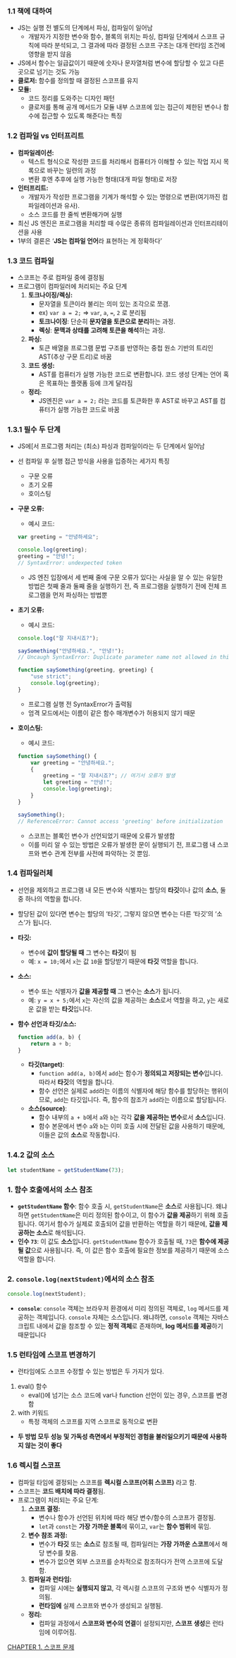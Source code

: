 ### 1.1 책에 대하여

- JS는 실행 전 별도의 단계에서 파싱, 컴파일이 일어남
    - 개발자가 지정한 변수와 함수, 블록의 위치는 파싱, 컴파일 단계에서 스코프 규칙에 따라 분석되고, 그 결과에 따라 결정된 스코프 구조는 대개 런타임 조건에 영향을 받지 않음
- JS에서 함수는 일급값이기 때문에 숫자나 문자열처럼 변수에 할당할 수 있고 다른 곳으로 넘기는 것도 가능
- **클로저:** 함수를 정의할 때 결정된 스코프를 유지
- **모듈:**
    - 코드 정리를 도와주는 디자인 패턴
    - 클로저를 통해 공개 메서드가 모듈 내부 스코프에 있는 접근이 제한된 변수나 함수에 접근할 수 있도록 해준다는 특징

 

### 1.2 컴파일 vs 인터프리트

- **컴파일레이션:**
    - 텍스트 형식으로 작성한 코드를 처리해서 컴퓨터가 이해할 수 있는 작업 지시 목록으로 바꾸는 일련의 과정
    - 변환 후엔 추후에 실행 가능한 형태(대개 파일 형태)로 저장
- **인터프리트:**
    - 개발자가 작성한 프로그램을 기계가 해석할 수 있는 명령으로 변환(여기까진 컴파일레이션과 유사).
    - 소스 코드를  한 줄씩 변환해가며 실행
- 최신 JS 엔진은 프로그램을 처리할 때 수많은 종류의 컴파일레이션과 인터프리테이션을 사용
- 1부의 결론은 ‘**JS는 컴파일 언어**라 표현하는 게 정확하다’

### 1.3 코드 컴파일

- 스코프는 주로 컴파일 중에 결정됨
- 프로그램이 컴파일러에 처리되는 주요 단계
    1. **토크나이징/렉싱:** 
        - 문자열을 토큰이라 불리는 의미 있는 조각으로 쪼갬.
        - ex) `var a = 2;` ⇒ `var`, `a`, `=`, `2` 로 분리됨
        - **토크나이징**: 단순히 **문자열을 토큰으로 분리**하는 과정.
        - **렉싱**: **문맥과 상태를 고려해 토큰을 해석**하는 과정.
    2. **파싱:** 
        - 토큰 배열을 프로그램 문법 구조를 반영하는 중첩 원소 기반의 트리인 AST(추상 구문 트리)로 바꿈
    3. **코드 생성:** 
        - AST를 컴퓨터가 실행 가능한 코드로 변환합니다. 코드 생성 단계는 언어 혹은 목표하는 플랫폼 등에 크게 달라짐
    - **정리:**
        - JS엔진은 `var a = 2;` 라는 코드를 토큰화한 후 AST로 바꾸고 AST를 컴퓨터가 실행 가능한 코드로 바꿈

### 1.3.1 필수 두 단계

- JS에[서 프로그램 처리는 (최소) 파싱과 컴파일이라는 두 단계에서 일어남
- 선 컴파일 후 실행 접근 방식을 사용을 입증하는 세가지 특징
    - 구문 오류
    - 초기 오류
    - 호이스팅
- **구문 오류:**
    - 예시 코드:
    
    ```jsx
    var greeting = "안녕하세요";
    
    console.log(greeting);
    greeting = "안녕!";
    // SyntaxError: undexpected token
    ```
    
    - JS 엔진 입장에서 세 번째 줄에 구문 오류가 있다는 사실을 알 수 있는 유일한 방법은 첫째 줄과 둘째 줄을 실행하기 전, 즉 프로그램을 실행하기 전에 전체 프로그램을 먼저 파싱하는 방법뿐
- **초기 오류:**
    - 예시 코드:
    
    ```jsx
    console.log("잘 지내시죠?");
    
    saySomething("안녕하세요.", "안녕!");
    // Uncaugh SyntaxError: Duplicate parameter name not allowed in this context
    
    function saySomething(greeting, greeting) {
    	"use strict";
    	console.log(greeting);
    }
    ```
    
    - 프로그램 실행 전 SyntaxError가 출력됨
    - 엄격 모드에서는 이름이 같은 함수 매개변수가 허용되지 않기 때문
    
- **호이스팅:**
    - 예시 코드:
    
    ```jsx
    function saySomething() {
    	var greeting = "안녕하세요.";
    	{
    		greeting = "잘 지내시죠?"; // 여기서 오류가 발생
    		let greeting = "안녕!";
    		console.log(greeting);
    	}
    }
    
    saySomething();
    // ReferenceError: Cannot access 'greeting' before initialization
    ```
    
    - 스코프는 블록인 변수가 선언되었기 때문에 오류가 발생함
    - 이를 미리 알 수 있는 방법은 오류가 발생한 문이 실행되기 전, 프로그램 내 스코프와 변수 관계 전부를 사전에 파악하는 것 뿐임.
    

### 1.4 컴파일러체

- 선언을 제외하고 프로그램 내 모든 변수와 식별자는 할당의 **타깃**이나 값의 **소스**, 둘 중 하나의 역할을 합니다.
- 할당된 값이 있다면 변수는 할당의 ‘타깃', 그렇지 않으면 변수는 다른 ‘타깃’의 ‘소스’가 됩니다.
- **타깃:**
    - 변수에 **값이 할당될 때** 그 변수는 **타깃**이 됨
    - 예: `x = 10;`에서 `x`는 값 `10`을 할당받기 때문에 **타깃** 역할을 합니다.
- **소스:**
    - 변수 또는 식별자가 **값을 제공할 때** 그 변수는 **소스**가 됩니다.
    - 예: `y = x + 5;`에서 `x`는 자신의 값을 제공하는 **소스**로서 역할을 하고, `y`는 새로운 값을 받는 **타깃**입니다.
- **함수 선언과 타깃/소스:**
    
    ```jsx
    function add(a, b) {
        return a + b;
    }
    ```
    
    - **타깃(target)**:
        - `function add(a, b)`에서 `add`는 함수가 **정의되고 저장되는 변수**입니다. 따라서 **타깃**의 역할을 합니다.
        - 함수 선언은 실제로 `add`라는 이름의 식별자에 해당 함수를 할당하는 행위이므로, `add`는 타깃입니다. 즉, 함수의 참조가 `add`라는 이름으로 할당됩니다.
    - **소스(source)**:
        - 함수 내부의 `a + b`에서 `a`와 `b`는 각각 **값을 제공하는 변수**로서 **소스**입니다.
        - 함수 본문에서 변수 `a`와 `b`는 이미 호출 시에 전달된 값을 사용하기 때문에, 이들은 값의 **소스**로 작동합니다.

### 1.4.2 값의 소스

```jsx
let studentName = getStudentName(73);
```

### 1. 함수 호출에서의 소스 참조

- **`getStudentName` 함수**: 함수 호출 시, `getStudentName`은 **소스**로 사용됩니다. 왜냐하면 `getStudentName`은 미리 정의된 함수이고, 이 함수가 **값을 제공**하기 위해 호출됩니다. 여기서 함수가 실제로 호출되어 값을 반환하는 역할을 하기 때문에, **값을 제공하는 소스**로 해석됩니다.
- **인수 `73`**: 이 값도 **소스**입니다. `getStudentName` 함수가 호출될 때, `73`은 **함수에 제공될 값**으로 사용됩니다. 즉, 이 값은 함수 호출에 필요한 정보를 제공하기 때문에 소스 역할을 합니다.

### 2. `console.log(nextStudent)`에서의 소스 참조

```jsx
console.log(nextStudent);
```

- **`console`**: `console` 객체는 브라우저 환경에서 미리 정의된 객체로, `log` 메서드를 제공하는 객체입니다. `console` 자체는 소스입니다. 왜냐하면, `console` 객체는 자바스크립트 내에서 값을 참조할 수 있는 **정적 객체**로 존재하며, **log 메서드를 제공**하기 때문입니다

### 1.5 런타임에 스코프 변경하기

- 런타임에도 스코프 수정할 수 있는 방법은 두 가지가 있다.
1. eval() 함수
    - eval()에 넘기는 소스 코드에 var나 function 선언이 있는 경우, 스코프를 변경함
2. with 키워드
    - 특정 객체의 스코프를 지역 스코프로 동적으로 변환
- **두 방법 모두 성능 및 가독성 측면에서 부정적인 경험을 불러일으키기 때문에 사용하지 않는 것이 좋다**

### 1.6 렉시컬 스코프

- 컴파일 타임에 결정되는 스코프를 **렉시컬 스코프(어휘 스코프)** 라고 함.
- 스코프는 **코드 배치에 따라 결정**됨.
- 프로그램이 처리되는 주요 단계:
    1. **스코프 결정:**
        - 변수나 함수가 선언된 위치에 따라 해당 변수/함수의 스코프가 결정됨.
        - `let`과 `const`는 **가장 가까운 블록**에 묶이고, `var`는 **함수 범위**에 묶임.
    2. **변수 참조 과정:**
        - 변수가 **타깃** 또는 **소스**로 참조될 때, 컴파일러는 **가장 가까운 스코프**에서 해당 변수를 찾음.
        - 변수가 없으면 외부 스코프를 순차적으로 참조하다가 전역 스코프에 도달함.
    3. **컴파일과 런타임:**
        - 컴파일 시에는 **실행되지 않고**, 각 렉시컬 스코프의 구조와 변수 식별자가 정의됨.
        - **런타임에** 실제 스코프와 변수가 생성되고 실행됨.
    - **정리:**
        - 컴파일 과정에서 **스코프와 변수의 연결**이 설정되지만, **스코프 생성**은 런타임에 이루어짐.

[CHAPTER 1. 스코프 문제](https://www.notion.so/CHAPTER-1-113c7bdaffa480dbafe0c2ac8a2921fe?pvs=21)
